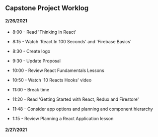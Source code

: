 ## Capstone Project Worklog

#### 2/26/2021

* 8:00 - Read 'Thinking In React'

* 8:15 - Watch 'React In 100 Seconds' and 'Firebase Basics'

* 8:30 - Create logo

* 9:30 - Update Proposal

* 10:00 - Review React Fundamentals Lessons

* 10:50 - Watch '10 Reacts Hooks' video

* 11:00 - Break time

* 11:20 - Read 'Getting Started with React, Redux and Firestore'

* 11:48 - Consider app options and planning and component hierarchy

* 1:15 - Review Planning a React Application lesson

#### 2/27/2021